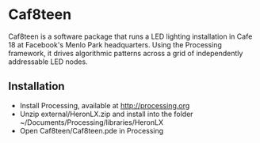# Caf8teen

Caf8teen is a software package that runs a LED lighting installation in Cafe 18 at Facebook's Menlo Park headquarters. Using the Processing framework, it drives algorithmic patterns across a grid of independently addressable LED nodes.

## Installation
 * Install Processing, available at http://processing.org
 * Unzip external/HeronLX.zip and install into the folder ~/Documents/Processing/libraries/HeronLX
 * Open Caf8teen/Caf8teen.pde in Processing


